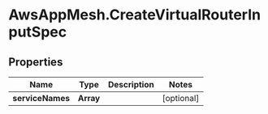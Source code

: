 # AwsAppMesh.CreateVirtualRouterInputSpec

## Properties

Name | Type | Description | Notes
------------ | ------------- | ------------- | -------------
**serviceNames** | **Array** |  | [optional] 


